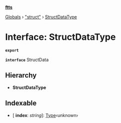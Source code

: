 **[ftts](../README.md)**

[Globals](../README.md) › ["struct"](../modules/_struct_.md) › [StructDataType](_struct_.structdatatype.md)

# Interface: StructDataType

**`export`** 

**`interface`** StructData

## Hierarchy

* **StructDataType**

## Indexable

* \[ **index**: *string*\]: [Type](_type_.type.md)‹unknown›